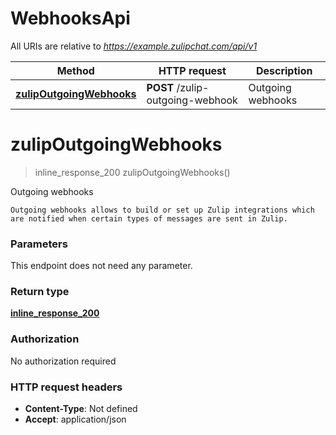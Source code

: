# WebhooksApi

All URIs are relative to *https://example.zulipchat.com/api/v1*

Method | HTTP request | Description
------------- | ------------- | -------------
[**zulipOutgoingWebhooks**](WebhooksApi.md#zulipOutgoingWebhooks) | **POST** /zulip-outgoing-webhook | Outgoing webhooks


<a name="zulipOutgoingWebhooks"></a>
# **zulipOutgoingWebhooks**
> inline_response_200 zulipOutgoingWebhooks()

Outgoing webhooks

    Outgoing webhooks allows to build or set up Zulip integrations which are notified when certain types of messages are sent in Zulip. 

### Parameters
This endpoint does not need any parameter.

### Return type

[**inline_response_200**](../Models/inline_response_200.md)

### Authorization

No authorization required

### HTTP request headers

- **Content-Type**: Not defined
- **Accept**: application/json

